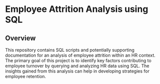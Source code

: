 # Employee Attrition Analysis using SQL

## Overview

This repository contains SQL scripts and potentially supporting documentation for an analysis of employee attrition within an HR context. The primary goal of this project is to identify key factors contributing to employee turnover by querying and analyzing HR data using SQL. The insights gained from this analysis can help in developing strategies for employee retention.
